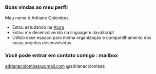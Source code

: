 ### Boas vindas ao meu perfil 

Meu nome é Adriane Colombes

- Estou estudando na [Alura](https://www.alura.com.br)
- Estou me desenvolvendo na linguagem JavaScript
- Utilizo esse espaço para minha organização e compartilhamento dos meus projetos desenvolvidos

### Você pode entrar em contato comigo : mailbox

adrianecolombes@gmail.com
@adrianecolombes


